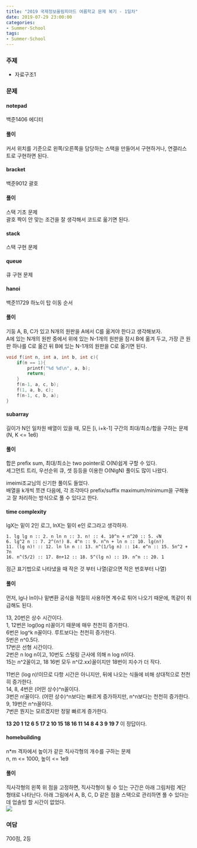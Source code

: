 ```yaml
---
title: "2019 국제정보올림피아드 여름학교 문제 복기 - 1일차"
date: 2019-07-29 23:00:00
categories:
- Summer-School
tags:
- Summer-School
---
```


### 주제
* 자료구조1

### 문제

#### notepad
백준1406 에디터

#### 풀이
커서 위치를 기준으로 왼쪽/오른쪽을 담당하는 스택을 만들어서 구현하거나, 연결리스트로 구현하면 된다.

#### bracket
백준9012 괄호

#### 풀이
스택 기초 문제<br>
괄호 짝이 안 맞는 조건을 잘 생각해서 코드로 옮기면 된다.

#### stack
스택 구현 문제

#### queue
큐 구현 문제

#### hanoi
백준11729 하노이 탑 이동 순서

#### 풀이
기둥 A, B, C가 있고 N개의 원판을 A에서 C를 옮겨야 한다고 생각해보자.<br>
A에 있는 N개의 원판 중에서 위에 있는 N-1개의 원판을 잠시 B에 옮겨 두고, 가장 큰 원판 하나를 C로 옮긴 뒤 B에 있는 N-1개의 원판을 C로 옮기면 된다.
```cpp
void f(int n, int a, int b, int c){
	if(n == 1){
		printf("%d %d\n", a, b);
		return;
	}
	f(n-1, a, c, b);
	f(1, a, b, c);
	f(n-1, c, b, a);
}
```

#### subarray
길이가 N인 일차원 배열이 있을 때, 모든 [i, i+k-1] 구간의 최대/최소/합을 구하는 문제 (N, K <= 1e6)

#### 풀이
합은 prefix sum, 최대/최소는 two pointer로 O(N)쉽게 구할 수 있다.<br>
세그먼트 트리, 우선순위 큐, 셋 등등을 이용한 O(NlgN) 풀이도 많이 나왔다.<br>

imeimi조교님의 신기한 풀이도 들었다.<Br>
배열을 k개씩 쪼갠 다음에, 각 조각마다 prefix/suffix maximum/minimum을 구해놓고 잘 처리하는 방식으로 풀 수 있다고 한다.

#### time complexity
lgX는 밑이 2인 로그, lnX는 밑이 e인 로그라고 생각하자.

```
1. lg lg n :: 2. n ln n :: 3. n! :: 4. 10^n + n^20 :: 5. √N
6. lg^2 n :: 7. 2^(n!) 8. 4^n :: 9. n^n + ln n :: 10. lg(n!)
11. (lg n)! :: 12. ln ln n :: 13. n^(1/lg n) :: 14. e^n :: 15. 5n^2 + 7n
16. n^(5/2) :: 17. 8n+12 :: 18. 5^(lg n) :: 19. n^n :: 20. 1
```

점근 표기법으로 나타냈을 때 작은 것 부터 나열(같으면 작은 번호부터 나열)

#### 풀이
먼저, lg나 ln이나 밑변환 공식을 적절히 사용하면 계수로 튀어 나오기 때문에, 똑같이 취급해도 된다.

13, 20번은 상수 시간이다.<br>
1, 12번은 log(log n)꼴이기 때문에 매우 천천히 증가한다.<br>
6번은 log^k n꼴이다. 루트보다는 천천히 증가한다.<Br>
5번은 n^0.5다.<br>
17번은 선형 시간이다.<br>
2번은 n log n이고, 10번도 스털링 근사에 의해 n log n이다.<br>
15는 n^2꼴이고, 18 16번 모두 n^(2.xx)꼴이지만 18번이 지수가 더 작다.

11번은 (log n)!이므로 다항 시간은 아니지만, 뒤에 나오는 식들에 비해 상대적으로 천천히 증가한다.<br>
14, 8, 4번은 (어떤 상수)^n꼴이다.<br>
3번은 n!꼴이다. (어떤 상수)^n보다는 빠르게 증가하지만, n^n보다는 천천히 증가한다.<br>
9, 19번은 n^n꼴이다.<br>
7번은 뭔지는 모르겠지만 정말 빠르게 증가한다.

**13 20 1 12 6 5 17 2 10 15 18 16 11 14 8 4 3 9 19 7** 이 정답이다.

#### homebuilding
n*m 격자에서 높이가 같은 직사각형의 개수를 구하는 문제<br>
n, m <= 1000, 높이 <= 1e9

#### 풀이
직사각형의 왼쪽 위 점을 고정하면, 직사각형이 될 수 있는 구간은 아래 그림처럼 계단 형태로 나타난다. 아래 그림에서 A, B, C, D 같은 점을 스택으로 관리하면 풀 수 있다는데 업솔빙 할 시간이 없었다.<br>
<img src = "https://i.imgur.com/fYRfZpP.png">

### 여담
700점, 2등
